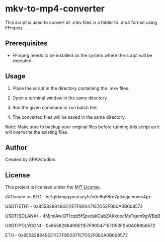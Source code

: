 # mkv-to-mp4-converter


This script is used to convert all .mkv files in a folder to .mp4 format using FFmpeg.

## Prerequisites
- FFmpeg needs to be installed on the system where the script will be executed.

## Usage

1. Place the script in the directory containing the .mkv files.
2. Open a terminal window in the same directory.
3. Run the given command or run batch file: 

4. The converted files will be saved in the same directory.

Note: Make sure to backup your original files before running this script as it will overwrite the existing files.

## Author
Created by SRAVstudios

## License
This project is licensed under the [MIT License](LICENSE).

##Donate us
BTC - bc1q5kmqqynratseyh7v0n8q58rn7p5xejuemmc4px

USDT(ETH) - 0x8558288490E11E7F900471E7D52F0b0A0B6b8572

USDT(SOLANA) - 4MjmiAwiQT1cqb5fSpvdsKCabZAKxopcMsTqem9gWBqB

USDT(POLYGON) - 0x8558288490E11E7F900471E7D52F0b0A0B6b8572

ETH - 0x8558288490E11E7F900471E7D52F0b0A0B6b8572
